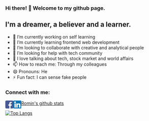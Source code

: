 ### Hi there! 👋 Welcome to my github page.

<!--
**rominkarki/rominkarki** is a ✨ _special_ ✨ repository because its `README.md` (this file) appears on your GitHub profile.

Here are some ideas to get you started:
-->
## I'm a dreamer, a believer and a learner.
- 🔭 I’m currently working on self learning
- 🌱 I’m currently learning frontend web development
- 👯 I’m looking to collaborate with creative and analytical people
- 🤔 I’m looking for help with tech community
- 💬 I love talking about tech, stock market and world affairs
- 📫 How to reach me: Through my colleagues
- 😄 Pronouns: He
- ⚡ Fun fact: I can sense fake people

### Connect with me:
[<img align="left" alt="facebook logo" width="25px" src="./svgs/facebook.svg" />][facebook]
[<img align="left" alt="linkedIn logo" width="25px" src="./svgs/linkedin.svg" />][linkedin]

[Romin's github stats](https://github-readme-stats.vercel.app/api?username=rominkarki&show_icons=true&theme=radical&count_private=true)

[![Top Langs](https://github-readme-stats.vercel.app/api/top-langs/?username=rominkarki&layout=compact&theme=radical&count_private=true&exclude_repo=Project_college_1.0,PHP-backups,Android_training_class,Java,C-programs)](https://github.com/rominkarki/)

[facebook]: https://www.facebook.com/karkiromansingh/
[linkedin]: https://www.linkedin.com/in/rominkarki/
[website]: https://rominkarki.com.np/

